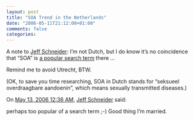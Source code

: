 ```yaml
---
layout: post
title: "SOA Trend in the Netherlands"
date: "2006-05-11T21:12:00+01:00"
comments: false
categories: 
---
```


<p>A note to <a href="http://schneider.blogspot.com/archives/2006_05_07_schneider_archive.html#114736672182174784">Jeff Schneider</a>: I&#8217;m not Dutch, but I do know it&#8217;s no coincidence that &#8220;SOA&#8221; is <a href="http://www.google.com/trends?q=soa">a popular search term</a> there &#8230; </p>

<p>Remind me to avoid Utrecht, BTW.</p>

<p>(OK, to save you time researching, SOA in Dutch stands for &#8220;seksueel overdraagbare aandoenin&#8221;, which means sexually transmitted diseases.)</p>

<section class="comments">

<div class="comment" id="comment-892">
On <a href="#comment-892" title="Permalink to this comment">May 13, 2006 12:36 AM</a>, <a href="http://schneider.blogspot.com" title="http://schneider.blogspot.com" rel="nofollow">Jeff Schneider</a>
said:
<p>perhaps too popular of a search term ;-) Good thing I&#8217;m married.</p>


</section>

